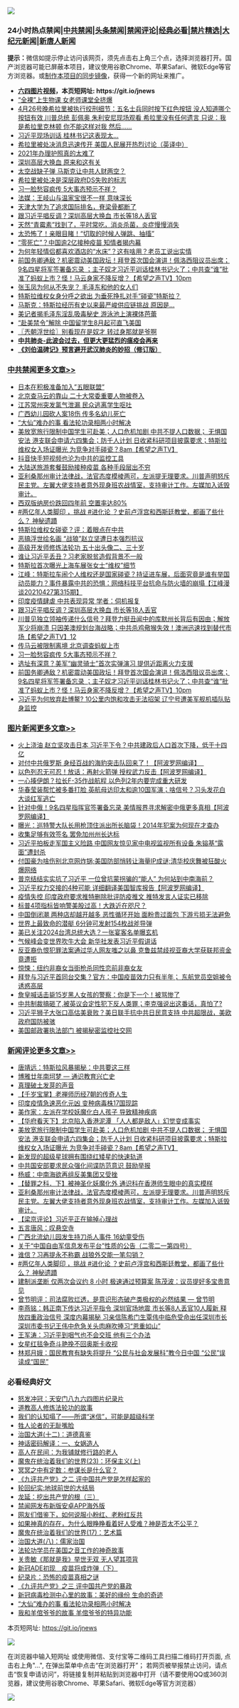 ![](https://raw.githubusercontent.com/fqnews/bnews/master/64photo/fqnews-qr.jpg)

<div id="tt">
<h3>24小时热点禁闻|<a href="#%E4%B8%AD%E5%85%B1%E7%A6%81%E9%97%BB%E6%9B%B4%E5%A4%9A%E6%96%87%E7%AB%A0">中共禁闻</a>|<a href="#%E5%9B%BE%E7%89%87%E6%96%B0%E9%97%BB%E6%9B%B4%E5%A4%9A%E6%96%87%E7%AB%A0">头条禁闻</a>|<a href="#%E6%96%B0%E9%97%BB%E8%AF%84%E8%AE%BA%E6%9B%B4%E5%A4%9A%E6%96%87%E7%AB%A0">禁闻评论|<a href="#%E5%BF%85%E7%9C%8B%E7%BB%8F%E5%85%B8%E5%A5%BD%E6%96%87">经典必看|<a href="/video.md#%E7%A6%81%E7%89%87%E7%B2%BE%E9%80%89">禁片精选</a>|<a href="https://github.com/fqnews/djy/blob/master/gb/nf1351518.md#1">大纪元新闻</a>|<a href="https://github.com/fqnews/ntdtv/blob/master/gb/prog204.md#1">新唐人新闻</a></h3>
<div><b>提示：</b>微信如提示停止访问该网页，须先点击右上角三个点，选择浏览器打开。国产浏览器可能已屏蔽本项目，建议使用谷歌Chrome、苹果Safari、微软Edge等官方浏览器。或<a href="https://github.com/fqnews/bnews/blob/master/%E5%88%B6%E4%BD%9Cgit%E7%A6%81%E9%97%BB%E9%95%9C%E5%83%8F.md">制作本项目的同步镜像</a>，获得一个新的网址来推广。</div>
<ul>
<li><b><a href="http://d1.bdrive.tk/64.mp4" target="_blank">六四图片视频</a>，本页短网址: https://git.io/jnews</b></li>
<li><a href="/lifebaike/20210427/1534920.md">“全裸”上生物课 女老师课堂全挤爆</a></li>
<li><a href="/bannedvideo/20210428/1535139.md">4月26号晚希拉里被执行绞刑细节：五名士兵同时按下红色按钮 没人知道哪个按钮有效  川普总统 彭佩奥 朱利安尼现场观看 希拉里没有任何遗言 只说：我是希拉里克林顿 你不能这样对我  然后......</a></li>
<li><a href="/cbnews/20210427/1534904.md">习近平现场训话 桂林书记这表现太…</a></li>
<li><a href="/bannedvideo/20210428/1535419.md">希拉里被处决消息迅速传开 美国人民展开热烈讨论（英译中）</a></li>
<li><a href="/cbnews/20210428/1535097.md">2021年办理护照真的太难了</a></li>
<li><a href="/ssgc/20210428/1535066.md">深圳高层大换血 原来和这有关</a></li>
<li><a href="/cnnews/20210428/1535051.md">太空战缺子弹 马斯克让中共人财两空？</a></li>
<li><a href="/bannedvideo/20210428/1535330.md">希拉里被处决是深层政府DS失败的标志</a></li>
<li><a href="/cbnews/20210428/1535301.md">习一脸愁容疯传 5大事态预示不祥？</a></li>
<li><a href="/cbnews/20210428/1535245.md">法媒：王岐山与温家宝很不一样 意味深长</a></li>
<li><a href="/cbnews/20210428/1535057.md">天津大学为了追求国际排名，脊梁骨都断了</a></li>
<li><a href="/cbnews/20210428/1535348.md">跟习近平唱反调？深圳高层大换血 市长等18人丢官</a></li>
<li><a href="/lifebaike/20210428/1535140.md">天然“青霉素”找到了，平时常吃，消炎杀菌，炎症慢慢消失</a></li>
<li><a href="/cbnews/20210428/1535244.md">太恐怖了！亲眼目睹！“切取的时候人弹跳、抽搐”</a></li>
<li><a href="/cnnews/20210428/1535342.md">“零死亡”？中国逾2亿接种疫苗 知情者揭内幕</a></li>
<li><a href="/funmedia/20210428/1535131.md">为何年轻情侣都喜欢酒店的“水床”？这有啥用？老员工说出实情</a></li>
<li><a href="/comments/20210428/1535249.md">前国务卿通敌？机密震动美国政坛！拜登首次国会演讲！佩洛西阻议员出席；9名四星将军签署备忘录 ；主子奴才习近平训话桂林书记火了；中共查“谁”批准了蚂蚁上市？怪！马云身家不降反增？【希望之声TV】10pm</a></li>
<li><a href="/lifebaike/20210428/1535222.md">张玉凤为何从不失宠？ 毛泽东和他的女人们</a></li>
<li><a href="/headline/20210427/1534925.md">特斯拉维权女身分呼之欲出 为垂死挣扎对手“碰瓷”特斯拉？</a></li>
<li><a href="/cnnews/20210427/1534921.md">马斯克：特斯拉经历有史以来最严峻供应链挑战 原因是…</a></li>
<li><a href="/lifebaike/20210428/1535305.md">美记者揭毛泽东淫乱吸毒秘史 游泳池上演裸体芭蕾</a></li>
<li><a href="/cbnews/20210428/1535112.md">“赴美禁令”解除 中国留学生8月起可直飞美国</a></li>
<li><a href="/ssgc/20210428/1534983.md">〖兲朝浮世绘〗别看现在是奴才 转过身那就是爷啊</a></li>
<li><b><a href="/comments/20200211/1275071.md" target="_blank">中共肺炎-此波会过去，但更大更猛烈的瘟疫会再来</a></b></li>
<li><b><a href="/comments/20200207/1272816.md" target="_blank">《刘伯温碑记》预言避开武汉肺炎的妙招（修订版）</a></b></li>
</ul>
</div>

<div class="catlist">
<h3><a href="/cbnews/" target="_blank">中共禁闻</a><span><a href="/cbnews/" target="_blank" rel="nofollow">更多文章>></a></span></h3>
<ul>
<li><a href="/cbnews/20210428/1535647.md" target="_blank">日本在积极准备加入&#8221;五眼联盟&#8221;</a></li>
<li><a href="/cbnews/20210428/1535646.md" target="_blank">北京查马云的靠山 二十大常委重要人物被卷入</a></li>
<li><a href="/cbnews/20210428/1535645.md" target="_blank">江苏常州突发氯气泄漏 民众逃离学生呕吐</a></li>
<li><a href="/cbnews/20210428/1535612.md" target="_blank">广西幼儿园砍人案18伤 传多名幼儿死亡</a></li>
<li><a href="/cbnews/20210428/1535533.md" target="_blank">“大仙”难办的事  看法轮功录相两小时解决</a></li>
<li><a href="/comments/20210428/1535599.md" target="_blank">美放宽旅行限制中国学生可赴美；人口危机加剧 中共不提人口数据； 无惧国安法 港支联会申请六四集会；防千人计划 日收紧科研项目披露要求；特斯拉维权女入场证曝光 为竞争对手碰瓷？8am【希望之声TV】</a></li>
<li><a href="/cbnews/20210428/1535532.md" target="_blank">抖音快手短视频也沦为中共的监控工具</a></li>
<li><a href="/cbnews/20210428/1535584.md" target="_blank">大陆送旅游套餐鼓励接种疫苗 各种手段层出不穷</a></li>
<li><a href="/comments/20210428/1535548.md" target="_blank">亚利桑那州审计法律战，法官态度模棱两可，左派提无理要求。川普声明怒斥民主党。左翼大佬支持者意外现身班农战情室，支持审计工作。左媒加入诋毁审计。</a></li>
<li><a href="/cbnews/20210428/1535516.md" target="_blank">西双版纳房价跌回四年前 空置率达80%</a></li>
<li><a href="/comments/20210428/1535483.md" target="_blank">#两亿年人类脚印 ，挑战 #进化论 ？史前卢浮宫和西斯廷教堂，都画了些什么？ 神秘遗蹟</a></li>
<li><a href="/cbnews/20210428/1535479.md" target="_blank">特斯拉维权女碰瓷？评：着眼点在中共</a></li>
<li><a href="/cbnews/20210428/1535471.md" target="_blank">恶搞浮世绘名画 “战狼”赵立坚遭日本强烈抗议</a></li>
<li><a href="/cbnews/20210428/1535464.md" target="_blank">高级开发师修炼法轮功 五十出头像二、三十岁</a></li>
<li><a href="/cbnews/20210428/1535459.md" target="_blank">谁让习近平丢丑？习老家脱贫造假背景不一般</a></li>
<li><a href="/cbnews/20210428/1535458.md" target="_blank">特斯拉首次曝光上海车展张女士“维权”细节</a></li>
<li><a href="/cbnews/20210428/1535359.md" target="_blank">江峰：特斯拉车闹个人维权还是国家碰瓷？持证进车展，后面究竟是谁有举国动员能力？事件暴露中共的恐惧：网络科技平台抗命与防火墙的崩塌【江峰漫谈20210427第315期】</a></li>
<li><a href="/cbnews/20210428/1535349.md" target="_blank">印度疫情肆虐 中共表现异常 学者：伺机报复</a></li>
<li><a href="/cbnews/20210428/1535348.md" target="_blank">跟习近平唱反调？深圳高层大换血 市长等18人丢官</a></li>
<li><a href="/comments/20210428/1535343.md" target="_blank">川普见独立领袖传递什么信号？拜登力挺丑闻中的库默州长背后有因由；解放军少将崩溃 只因美澳规划台海战略；中共杀鸡儆猴失效！澳洲迅速找到替代市场【希望之声TV】12</a></li>
<li><a href="/cbnews/20210428/1535340.md" target="_blank">传马云被限制离境 北京调查蚂蚁上市</a></li>
<li><a href="/cbnews/20210428/1535301.md" target="_blank">习一脸愁容疯传 5大事态预示不祥？</a></li>
<li><a href="/cbnews/20210428/1535300.md" target="_blank">选址有深意？美军“幽灵骑士”首次实弹演习 提供近距离火力支援</a></li>
<li><a href="/comments/20210428/1535249.md" target="_blank">前国务卿通敌？机密震动美国政坛！拜登首次国会演讲！佩洛西阻议员出席；9名四星将军签署备忘录 ；主子奴才习近平训话桂林书记火了；中共查“谁”批准了蚂蚁上市？怪！马云身家不降反增？【希望之声TV】10pm</a></li>
<li><a href="/cbnews/20210428/1535246.md" target="_blank">习近平为何放弃赴博鳌? 10公里内饱和攻击无法招架 辽宁号遭美军舰机插队贴身监控</a></li>

</ul>
</div>
<div class="catlist">
<h3><a href="/topimagenews/" target="_blank">图片新闻</a><span><a href="/topimagenews/" target="_blank" rel="nofollow">更多文章>></a></span></h3>
<ul>
<li><a href="/topimagenews/20210428/1535537.md" target="_blank">火上浇油 赵立坚攻击日本 习近平下令？中共建政后人口首次下降，低于十四亿</a></li>
<li><a href="/topimagenews/20210428/1535430.md" target="_blank">对付中共俄罗斯 身经百战的海豹突击队回来了！【阿波罗网编译】  </a></li>
<li><a href="/topimagenews/20210428/1535346.md" target="_blank">以色列忍无可忍！放话：再射火箭弹 授权武力反击【阿波罗网编译】</a></li>
<li><a href="/topimagenews/20210428/1535299.md" target="_blank">一心揍伊朗？拉长F-35作战航程 以色列2年内要完成重大研发</a></li>
<li><a href="/topimagenews/20210427/1534826.md" target="_blank">华春莹装帮忙被多番打脸 英航母访印太和逾10国军演；啥信号？习头发花白大谈红军逃亡</a></li>
<li><a href="/topimagenews/20210427/1534723.md" target="_blank">针对中俄！9名四星指挥官签署备忘录 美情报界寻求解密中俄更多真相【阿波罗网编译】</a></li>
<li><a href="/topimagenews/20210427/1534591.md" target="_blank">曝光：巡特警大队长用枪顶住派出所长脑袋！2014年犯案为何现在才查办</a></li>
<li><a href="/topimagenews/20210427/1534584.md" target="_blank">收集足够有效签名 罢免加州州长达标</a></li>
<li><a href="/topimagenews/20210427/1534438.md" target="_blank">习近平拍板走军国主义险路 中国网友惊见家中电视监视所有设备 朱镕基“露面”遭封杀</a></li>
<li><a href="/topimagenews/20210426/1534079.md" target="_blank">付国豪为啥伤别北京网炸锅;美国防部悄转让海量IP成谜;清华校庆舞被狂酸火爆网络</a></li>
<li><a href="/topimagenews/20210426/1533900.md" target="_blank">普京结结实实坑了习近平 一位曾坑蒙拐骗的“能人” 为何站到中南海前？</a></li>
<li><a href="/topimagenews/20210426/1533897.md" target="_blank">习近平权力交接的4种可能 详细翻译美国智库报告【阿波罗网编译】</a></li>
<li><a href="/topimagenews/20210426/1533645.md" target="_blank">疫情失控 印度政府要求推特删除批评防疫推文 推特发言人证实已移除</a></li>
<li><a href="/topimagenews/20210425/1533627.md" target="_blank">标普4项指标皆响警美股过高！大跌近在咫尺？</a></li>
<li><a href="/topimagenews/20210425/1533470.md" target="_blank">中国倒闭潮 两种店却越开越多 恶性循环开始 面粉贵过面包 下游亏损无法避免</a></li>
<li><a href="/topimagenews/20210425/1533462.md" target="_blank">世界上最致命的潜艇 6分钟可发射154枚战斧导弹</a></li>
<li><a href="/topimagenews/20210425/1533283.md" target="_blank">美已关注2024台湾总统大选？一张宴客名单曝玄机</a></li>
<li><a href="/topimagenews/20210425/1533227.md" target="_blank">气候峰会变世界吹牛大会 新华社发表习近平假讲话</a></li>
<li><a href="/topimagenews/20210425/1533171.md" target="_blank">反亚裔仇恨犯罪法案通过华人网友嗤之以鼻 克鲁兹禁歧视亚裔大学获联邦资金竟遭拒</a></li>
<li><a href="/topimagenews/20210423/1532370.md" target="_blank">惊悚：纽约非裔女当街枪杀同性恋前非裔女友</a></li>
<li><a href="/topimagenews/20210423/1532314.md" target="_blank">拜登与习近平首同台交集？官方：中国疫苗效力只有半年； 东航党员空姐被令诱惑高层</a></li>
<li><a href="/topimagenews/20210423/1532106.md" target="_blank">詹皇喊话击毙15岁黑人女孩的警察：你是下一个！被骂惨了</a></li>
<li><a href="/topimagenews/20210423/1532061.md" target="_blank">中共制裁搞砸了,被英议会定性犯下反人类罪；李克强说出这番话，真怕了?</a></li>
<li><a href="/topimagenews/20210423/1531789.md" target="_blank">习近平狮子大张口高估美衰败？美日联手抗中共日民意支持 中共超限战，美欧政府国防被骇</a></li>
<li><a href="/topimagenews/20210423/1531772.md" target="_blank">美国邮政署执法部门 被揭秘密监控社交网</a></li>

</ul>
</div>
<div class="catlist">
<h3><a href="/comments/" target="_blank">新闻评论</a><span><a href="/comments/" target="_blank" rel="nofollow">更多文章>></a></span></h3>
<ul>
<li><a href="/comments/20210428/1535649.md" target="_blank">唐靖远：特斯拉风暴揭秘：中共要这三样</a></li>
<li><a href="/comments/20210428/1535634.md" target="_blank">博雅廿年南坷梦 — 通识教育兴亡史</a></li>
<li><a href="/comments/20210428/1535633.md" target="_blank">真理破土发芽的声音</a></li>
<li><a href="/comments/20210428/1535631.md" target="_blank">【千岁宝掌】老禅师历经7朝的传奇人生</a></li>
<li><a href="/comments/20210428/1535628.md" target="_blank">印度疫情急速恶化元凶 变种病毒株17国现踪</a></li>
<li><a href="/comments/20210428/1535627.md" target="_blank">美作家：左派在学校妖魔化白人孩子 导致精神疾病</a></li>
<li><a href="/comments/20210428/1535623.md" target="_blank">【华府看天下】北京陷入香港泥潭 「人人都是敌人」幻觉变成事实</a></li>
<li><a href="/comments/20210428/1535599.md" target="_blank">美放宽旅行限制中国学生可赴美；人口危机加剧 中共不提人口数据； 无惧国安法 港支联会申请六四集会；防千人计划 日收紧科研项目披露要求；特斯拉维权女入场证曝光 为竞争对手碰瓷？8am【希望之声TV】</a></li>
<li><a href="/comments/20210428/1535598.md" target="_blank">新发现的超级星球拥有围绕红矮星的快速轨道</a></li>
<li><a href="/comments/20210428/1535593.md" target="_blank">中共国安部要求民众强化间谍防范意识 鼓励举报</a></li>
<li><a href="/comments/20210428/1535586.md" target="_blank">杨威：中南海欲再组反美集团又受挫</a></li>
<li><a href="/comments/20210428/1535568.md" target="_blank">【替罪之科．下】被神圣化妖魔化外 通识科在香港师生眼中的真实模样</a></li>
<li><a href="/comments/20210428/1535548.md" target="_blank">亚利桑那州审计法律战，法官态度模棱两可，左派提无理要求。川普声明怒斥民主党。左翼大佬支持者意外现身班农战情室，支持审计工作。左媒加入诋毁审计。</a></li>
<li><a href="/comments/20210428/1535541.md" target="_blank">【梁京评论】习近平正在输掉心理战</a></li>
<li><a href="/comments/20210428/1535513.md" target="_blank">五言唐风：叹悬空寺</a></li>
<li><a href="/comments/20210428/1535511.md" target="_blank">广西北流幼儿园发生持刀杀人事件 16幼童受伤</a></li>
<li><a href="/comments/20210428/1535510.md" target="_blank">关于“中国自由军信息发布平台”性质的公告（二零二一第四号）</a></li>
<li><a href="/comments/20210428/1535502.md" target="_blank">谁信？习再提永不称霸 战狼外交能一笔勾销？</a></li>
<li><a href="/comments/20210428/1535483.md" target="_blank">#两亿年人类脚印 ，挑战 #进化论 ？史前卢浮宫和西斯廷教堂，都画了些什么？ 神秘遗蹟</a></li>
<li><a href="/comments/20210428/1535477.md" target="_blank">建制派垄断 仅两次会议约 8 小时 极速通过预算案 陈茂波：议员提好多宝贵意见</a></li>
<li><a href="/comments/20210428/1535418.md" target="_blank">曾节明评：司法腐败烂透，是意识形态破产类极权的必然结果 — 曾节明</a></li>
<li><a href="/comments/20210428/1535453.md" target="_blank">李燕铭：韩正南下传达习近平指令 深圳官场地震 市长等8人丢官10人履新 释放四重政治信号 深度内幕揭秘 习亲信陈希门生覃伟中临危受命出任深圳市长 深圳市委书记王伟中危急关头肉麻吹捧习“恩重如山”</a></li>
<li><a href="/comments/20210428/1535452.md" target="_blank">王军涛：习近平到咽气也不会交班 他有三个办法</a></li>
<li><a href="/comments/20210428/1535436.md" target="_blank">女星红毯争奇斗艳挽不回奥斯卡收视</a></li>
<li><a href="/comments/20210428/1535423.md" target="_blank">林郑月娥：国民教育有缺失将提升 “公民与社会发展科”教今日中国 “公民”误读成“国民”</a></li>

</ul>
</div>

<div class="catlist">
<h3>必看经典好文</h3>
<ul>
<li><a href="/comments/20200604/783200.md" target="_blank">怒发冲冠：天安门八九六四图片纪录片</a></li>
<li><a href="/comments/20200805/1375080.md" target="_blank">道教高人修炼法轮功的故事</a></li>
<li><a href="/sohnews/20161029/607205.md" target="_blank">我们的认知塌了——所谓“迷信”，可能是超级科学</a></li>
<li><a href="/comments/20200606/783250.md" target="_blank">牲人论者的无耻嘴脸</a></li>
<li><a href="/cbnews/20180318/916241.md" target="_blank">治国大道(十二)：道德真鉴</a></li>
<li><a href="/comments/20200609/1342224.md" target="_blank">神话密码解译：一、女娲造人</a></li>
<li><a href="/tculture/20121023/72121.md" target="_blank">高人在民间：为我铺就修行路的老人</a></li>
<li><a href="/ssgc/20180904/993719.md" target="_blank">魔鬼在统治着我们的世界(23)：环保主义(上)</a></li>
<li><a href="/tculture/20200812/1378929.md" target="_blank">冥冥之中有定数：参谋长是什么官？</a></li>
<li><a href="/bookonline/20131116/201055.md" target="_blank">《九评共产党》之二 评中国共产党是怎样起家的</a></li>
<li><a href="/comments/20200920/582873.md" target="_blank">轮回纪实:地球前世的大结局</a></li>
<li><a href="/comments/20200929/1405201.md" target="_blank">龙延：挖出共产党的根（三）</a></li>
<li><a href="/comments/20200627/783266.md" target="_blank">禁闻网发布新版安卓APP海外版</a></li>
<li><a href="/comments/20200712/1359630.md" target="_blank">网友们借鉴下，如何说服小粉红、老粉红反共</a></li>
<li><a href="/comments/20200623/1346844.md" target="_blank">如果神真的存在，为什么眼睁睁看着好人受难？神是否太不公平？</a></li>
<li><a href="/topimagenews/20180620/960677.md" target="_blank">魔鬼在统治着我们的世界(17)：艺术篇</a></li>
<li><a href="/cbnews/20190424/914482.md" target="_blank">治国大道(八)：儒家治国</a></li>
<li><a href="/comments/20200511/1326751.md" target="_blank">法轮功学员在美国之音工作的神奇故事</a></li>
<li><a href="/topimagenews/20170331/738673.md" target="_blank">关贵敏《那就是我》举世无双 无人望其项背</a></li>
<li><a href="/headline/20200908/1392940.md" target="_blank">新冠ADE初现　疫苗将成炸弹（下）</a></li>
<li><a href="/topimagenews/20180408/925060.md" target="_blank">纪录片：恐怖的疫苗真相之谜</a></li>
<li><a href="/bookonline/20131116/201054.md" target="_blank">《九评共产党》之三 评中国共产党的暴政</a></li>
<li><a href="/cbnews/20210421/1530674.md" target="_blank">新冠病毒检测中心里的故事：美好的缘份 生命的奇迹</a></li>
<li><a href="/cbnews/20210428/1535533.md" target="_blank">“大仙”难办的事  看法轮功录相两小时解决</a></li>
<li><a href="/tculture/20200917/1398046.md" target="_blank">我和羊倌爷爷的故事 羊倌爷爷的特异功能</a></li>

</ul>
</div>

本页短网址: https://git.io/jnews

![](https://raw.githubusercontent.com/fqnews/bnews/master/64photo/fqnews-qr.jpg)

在浏览器中输入短网址 或使用微信、支付宝等二维码工具扫描二维码打开页面, 点击右上角"...", 在弹出菜单中点击“在浏览器打开”； 若网页被举报禁止访问，请点击“恢复申请访问”，将链接复制并粘贴到浏览器中打开（请不要使用QQ或360浏览器，建议使用谷歌Chrome、苹果Safari、微软Edge等官方浏览器）

![](https://raw.githubusercontent.com/fqnews/bnews/master/64photo/wx.jpg)